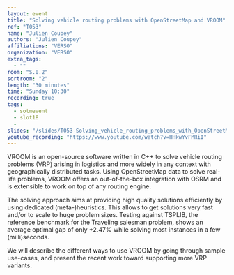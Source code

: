```yaml
---
layout: event
title: "Solving vehicle routing problems with OpenStreetMap and VROOM"
ref: "T053"
name: "Julien Coupey"
authors: "Julien Coupey"
affiliations: "VERSO"
organization: "VERSO"
extra_tags:
  - ""
room: "S.0.2"
sortroom: "2"
length: "30 minutes"
time: "Sunday 10:30"
recording: true
tags:
  - sotmevent
  - slot18
  - 
slides: "/slides/T053-Solving_vehicle_routing_problems_with_OpenStreetMap_and_VROOM.pdf"
youtube_recording: "https://www.youtube.com/watch?v=HHkwYvFMRiI"
---
```

VROOM is an open-source software written in C++ to solve vehicle routing problems (VRP) arising in logistics and more widely in any context with geographically distributed tasks. Using OpenStreetMap data to solve real-life problems, VROOM offers an out-of-the-box integration with OSRM and is extensible to work on top of any routing engine.

The solving approach aims at providing high quality solutions efficiently by using dedicated (meta-)heuristics. This allows to get solutions very fast and/or to scale to huge problem sizes. Testing against TSPLIB, the reference benchmark for the Traveling salesman problem, shows an average optimal gap of only +2.47% while solving most instances in a few (milli)seconds.

We will describe the different ways to use VROOM by going through sample use-cases, and present the recent work toward supporting more VRP variants.